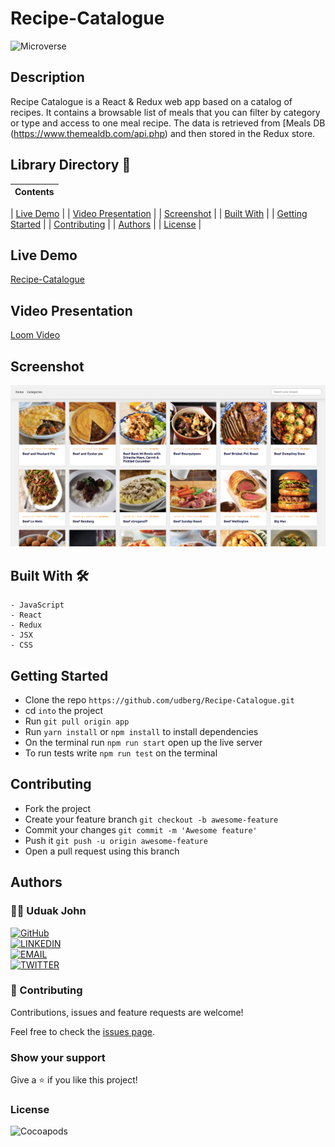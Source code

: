 # Recipe-Catalogue

![Microverse](https://img.shields.io/badge/-Microverse-6F23FF?style=for-the-badge)

## Description

Recipe Catalogue is a React & Redux web app based on a catalog of recipes. It contains a browsable list of meals that you can filter by category or type and access to one meal recipe. The data is retrieved from [Meals DB (https://www.themealdb.com/api.php) and then stored in the Redux store.


## Library Directory 📙

| Contents                    |
| --------------------------- |

| [Live Demo](#live-demo)     |
| [Video Presentation](#video-presentation)     |
| [Screenshot](#screenshot)   |
| [Built With](#built-with-🛠) |
| [Getting Started](#getting-started-🛠) |
| [Contributing](#contributing🛠) |
| [Authors](#authors)         |
| [License](#license)         |

## Live Demo

[Recipe-Catalogue](https://recipecatalogue.netlify.app/)

## Video Presentation

[Loom Video](https://www.loom.com/share/d0996f227a6a46d8b425b32796bfa86c)

 ## Screenshot

![img](./public/mockup.png)

## Built With 🛠

```
- JavaScript
- React
- Redux
- JSX
- CSS
```

## Getting Started

- Clone the repo `https://github.com/udberg/Recipe-Catalogue.git`
- cd `into` the project
- Run `git pull origin app`
- Run `yarn install` or `npm install` to install dependencies
- On the terminal run `npm run start` open up the live server
- To run tests write `npm run test` on the terminal

## Contributing

- Fork the project
- Create your feature branch `git checkout -b awesome-feature`
- Commit your changes `git commit -m 'Awesome feature'`
- Push it `git push -u origin awesome-feature`
- Open a pull request using this branch

## Authors

### 👨‍💻 Uduak John

[![GitHub](https://img.shields.io/badge/-GitHub-000?style=for-the-badge&logo=GitHub&logoColor=white)](https://github.com/udberg) <br>
[![LINKEDIN](https://img.shields.io/badge/-LINKEDIN-0077B5?style=for-the-badge&logo=Linkedin&logoColor=white)](https://www.linkedin.com/in/juduak/) <br>
[![EMAIL](https://img.shields.io/badge/-EMAIL-D14836?style=for-the-badge&logo=Mail.Ru&logoColor=white)](mailto:udberg@icloud.com) <br>
[![TWITTER](https://img.shields.io/badge/-TWITTER-1DA1F2?style=for-the-badge&logo=Twitter&logoColor=white)](https://twitter.com/juduak_)

### 🤝 Contributing

Contributions, issues and feature requests are welcome!

Feel free to check the [issues page](https://github.com/udberg/Magic-Books).

### Show your support

Give a ⭐️ if you like this project!

### License

![Cocoapods](https://img.shields.io/cocoapods/l/AFNetworking?color=red&style=for-the-badge)
